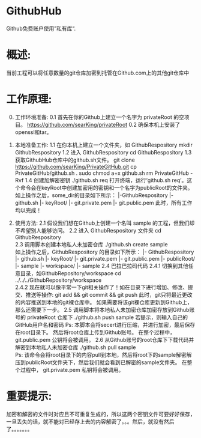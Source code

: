 GithubHub
=========

Github免费账户使用”私有库“.

概述:
=========
当前工程可以将任意数量的git仓库加密到托管在Github.com上的其他git仓库中

工作原理:
======================
0. 工作环境准备:
	0.1 首先在你的Github上建立一个名字为 privateRoot 的空项目。
		https://github.com/searKing/privateRoot
	0.2 确保本机上安装了openssl和tar。

1. 本地准备工作:
	1.1 在你本机上建立一个文件夹，如 GithubRespository
			mkdir GithubRespository
	1.2 进入 GithubRespository
			cd GithubRespository
	1.3 获取GithubHub仓库中的github.sh文件。
			git clone https://github.com/searKing/PrivateGitHub.git
			cp PrivateGitHub/github.sh .
			sudo chmod a+x github.sh
			rm PrivateGitHub -Rvf
	1.4 创建加解密密钥
			./github.sh req
				打开终端，运行‘github.sh req’。这个命令会在keyRoot中创建加密用的密钥和一个名字为publicRoot的文件夹。
				如上操作之后，some_dir的目录如下所示：
				|-GithubRespository
          			|- github.sh
          			|- keyRoot/
					  |- git.private.pem
					  |- git.public.pem	
	此时，所有工作均以完成！

2. 使用方法:
	2.1 假设我们想在Github上创建一个名叫 sample 的工程，但我们却不希望别人能够访问。
	2.2 进入 GithubRespository 文件夹
			cd GithubRespository	
	2.3 调用脚本创建本地私人未加密仓库
		./github.sh create sample	
			如上操作之后，GithubRespository 的目录如下所示：
			|- GithubRespository
          		|- github.sh
          		|- keyRoot/
				  |- git.private.pem
				  |- git.public.pem
          		|- publicRoot/
				  |- sample
          		|- workspace/
				  |- sample
    2.4	巴拉巴拉码代码
    	2.4.1 切换到其他任意目录，如GithubRepository/workspace
			cd ../../../GithubRepository/workspace	
		2.4.2 现在就可以像平常一下git相关操作了！如在目录下进行增加、修改、提交、推送等操作:
			git add && git commit && git push
			此时，git只将最近更改的内容推送到本地的git裸仓库中。
			如果需要将该git裸仓库更新到Github上，那么还需要下一步。
	2.5 调用脚本将本地私人未加密仓库加密存放到Github账号的 privateRoot 仓库下
			./github.sh push sample
				若提示，则输入自己的GitHub用户名和密码
				Ps:
					本脚本会将secert进行压缩，并进行加密，最后保存在root目录下。
					然后将root仓库上传到Github账号。
					在整个过程中，git.public.pem 公钥将会被调用。
	2.6 从Github账号的root仓库下下载代码并解密到本地私人未加密仓库
			./github.sh pull sample					
				Ps:
					该命令会将root目录下的内容pull到本地，然后将root下的sample解密解压到publicRoot文件夹下，然后我们就会看到已解密的sample文件夹。
					在整个过程中， git.private.pem 私钥将会被调用。		 
					 

重要提示:
==========
加密和解密的文件时对应且不可重复生成的，所以这两个密钥文件可要好好保存，一旦丢失的话，就不能对已经存上去的内容解密了。。。然后，就没有然后了。。。。。。。


